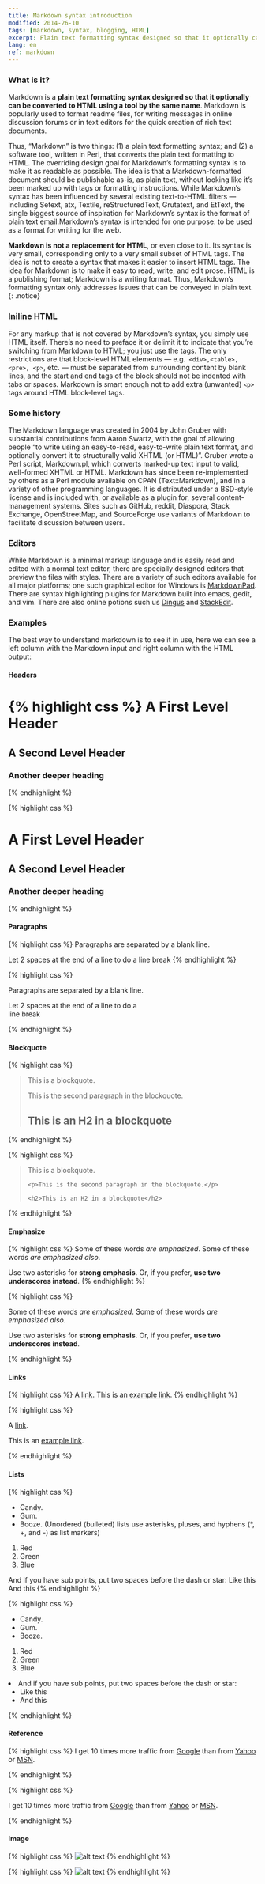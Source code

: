 ```yaml
---
title: Markdown syntax introduction
modified: 2014-26-10
tags: [markdown, syntax, blogging, HTML]
excerpt: Plain text formatting syntax designed so that it optionally can be converted to HTML using a tool by the same name
lang: en
ref: markdown
---
```


### What is it?

Markdown is a **plain text formatting syntax designed so that it optionally can be converted to HTML using a tool by the same name**. Markdown is popularly used to format readme files, for writing messages in online discussion forums or in text editors for the quick creation of rich text documents.

Thus, “Markdown” is two things: (1) a plain text formatting syntax; and (2) a software tool, written in Perl, that converts the plain text formatting to HTML. 
The overriding design goal for Markdown’s formatting syntax is to make it as readable as possible. The idea is that a Markdown-formatted document should be publishable as-is, as plain text, without looking like it’s been marked up with tags or formatting instructions. While Markdown’s syntax has been influenced by several existing text-to-HTML filters — including Setext, atx, Textile, reStructuredText, Grutatext, and EtText, the single biggest source of inspiration for Markdown’s syntax is the format of plain text email.Markdown’s syntax is intended for one purpose: to be used as a format for writing for the web.

**Markdown is not a replacement for HTML**, or even close to it. Its syntax is very small, corresponding only to a very small subset of HTML tags. The idea is not to create a syntax that makes it easier to insert HTML tags. The idea for Markdown is to make it easy to read, write, and edit prose. HTML is a publishing format; Markdown is a writing format. Thus, Markdown’s formatting syntax only addresses issues that can be conveyed in plain text.
{: .notice}

### Iniline HTML

For any markup that is not covered by Markdown’s syntax, you simply use HTML itself. There’s no need to preface it or delimit it to indicate that you’re switching from Markdown to HTML; you just use the tags.
The only restrictions are that block-level HTML elements — e.g.` <div>,<table>, <pre>, <p>`, etc. — must be separated from surrounding content by blank lines, and the start and end tags of the block should not be indented with tabs or spaces. Markdown is smart enough not to add extra (unwanted) `<p>` tags around HTML block-level tags.

### Some history

The Markdown language was created in 2004 by John Gruber with substantial contributions from Aaron Swartz, with the goal of allowing people “to write using an easy-to-read, easy-to-write plain text format, and optionally convert it to structurally valid XHTML (or HTML)”. Gruber wrote a Perl script, Markdown.pl, which converts marked-up text input to valid, well-formed XHTML or HTML. Markdown has since been re-implemented by others as a Perl module available on CPAN (Text::Markdown), and in a variety of other programming languages. It is distributed under a BSD-style license and is included with, or available as a plugin for, several content-management systems.
Sites such as GitHub, reddit, Diaspora, Stack Exchange, OpenStreetMap, and SourceForge use variants of Markdown to facilitate discussion between users.

### Editors

While Markdown is a minimal markup language and is easily read and edited with a normal text editor, there are specially designed editors that preview the files with styles. There are a variety of such editors available for all major platforms; one such graphical editor for Windows is [MarkdownPad](http://markdownpad.com/). There are syntax highlighting plugins for Markdown built into emacs, gedit, and vim.
There are also online potions such us [Dingus](http://daringfireball.net/projects/markdown/dingus) and [StackEdit](https://stackedit.io/).

### Examples

The best way to understand markdown is to see it in use, here we can see a left column with the Markdown input and right column with the HTML output:

#### Headers
{% highlight css %}
A First Level Header
====================
A Second Level Header
---------------------
### Another deeper heading
{% endhighlight %}

{% highlight css %}
<h1>A First Level Header</h1>

<h2>A Second Level Header</h2>

<h3>Another deeper heading</h3>
{% endhighlight %}

#### Paragraphs
{% highlight css %}
Paragraphs are separated
by a blank line.
 
Let 2 spaces at the end of a line to do a  line break
{% endhighlight %}

{% highlight css %}
<p>Paragraphs are separated
by a blank line.</p>
 
<p>Let 2 spaces at the end of a line to do a<br />
line break</p>
{% endhighlight %}

#### Blockquote
{% highlight css %}
> This is a blockquote.
> 
> This is the second paragraph in the blockquote.
>
> ## This is an H2 in a blockquote
{% endhighlight %}

{% highlight css %}
<blockquote>
    <p>This is a blockquote.</p>

    <p>This is the second paragraph in the blockquote.</p>

    <h2>This is an H2 in a blockquote</h2>
</blockquote>
{% endhighlight %}

#### Emphasize
{% highlight css %}
Some of these words *are emphasized*.
Some of these words _are emphasized also_.

Use two asterisks for **strong emphasis**.
Or, if you prefer, __use two underscores instead__.
{% endhighlight %}

{% highlight css %}
<p>Some of these words <em>are emphasized</em>.
Some of these words <em>are emphasized also</em>.</p>

<p>Use two asterisks for <strong>strong emphasis</strong>.
Or, if you prefer, <strong>use two underscores instead</strong>.</p>
{% endhighlight %}

#### Links
{% highlight css %}
A [link](http://example.com).
This is an [example link](http://example.com/ "With a Title").
{% endhighlight %}

{% highlight css %}
<p>A <a href="http://example.com">link</a>.</p>
<p>This is an <a href="http://example.com/" title="With a Title"> example link</a>.</p>
{% endhighlight %}

#### Lists
{% highlight css %}
*   Candy.
*   Gum.
*   Booze.
(Unordered (bulleted) lists use asterisks, pluses, and hyphens (*, +, and -) as list markers)
1.  Red
2.  Green
3.  Blue

And if you have sub points, put two spaces before the dash or star:
Like this
And this
{% endhighlight %}

{% highlight css %}
<ul>
	<li>Candy.</li>
	<li>Gum.</li>
	<li>Booze.</li>
</ul>
<ol>
	<li>Red</li>
	<li>Green</li>
	<li>Blue</li>
</ol>  
<li>And if you have sub points, put two spaces before the dash or star:
	<ul>
		<li>Like this</li>
		<li>And this</li>
	</ul>
</li>
{% endhighlight %}

#### Reference
{% highlight css %}
I get 10 times more traffic from [Google][1] than from
[Yahoo][2] or [MSN][3].

[1]: http://google.com/        "Google"
[2]: http://search.yahoo.com/  "Yahoo Search"
[3]: http://search.msn.com/    "MSN Search"
{% endhighlight %}

{% highlight css %}
<p>I get 10 times more traffic from <a href="http://google.com/"
title="Google">Google</a> than from <a href="http://search.yahoo.com/"
title="Yahoo Search">Yahoo</a> or <a href="http://search.msn.com/"
title="MSN Search">MSN</a>.</p>
{% endhighlight %}

#### Image
{% highlight css %}
![alt text](/path/to/img.jpg "Title")
{% endhighlight %}

{% highlight css %}
<img src="/path/to/img.jpg" alt="alt text" title="Title" />
{% endhighlight %}
